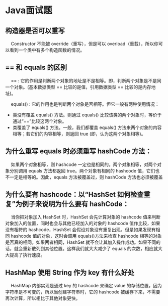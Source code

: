 # Java面试题

## 构造器是否可以重写
&emsp;  Constructor 不能被 override（重写），但是可以 overload（重载），所以你可以看到⼀个类中有多个构造函数的情况。

## == 和 equals 的区别
&emsp;  == : 它的作用是判断两个对象的地址是不是相等。即，判断两个对象是不是同一个对象。(基本数据类型 == 比较的是值，引用数据类型 == 比较的是内存地址)。

&emsp;  equals() : 它的作用也是判断两个对象是否相等。但它一般有两种使用情况：

- 类没有覆盖 equals() 方法。则通过 equals() 比较该类的两个对象时，等价于通过“==”比较这两个对象。
- 类覆盖了 equals() 方法。一般，我们都覆盖 equals() 方法来两个对象的内容相等；若它们的内容相等，则返回 true (即，认为这两个对象相等)。

## 为什么重写 equals 时必须重写 hashCode 方法：
&emsp;  如果两个对象相等，则 hashcode 一定也是相同的。两个对象相等，对两个对象分别调用 equals 方法都返回 true。两个对象有相同的 hashcode 值，它们也不一定是相等的。因此，equals 方法被覆盖过，则 hashCode 方法也必须被覆盖

## 为什么要有 hashcode：以“HashSet 如何检查重复”为例子来说明为什么要有 hashCode：
&emsp;  当你把对象加入 HashSet 时，HashSet 会先计算对象的 hashcode 值来判断对象加入的位置，同时也会与其他已经加入的对象的 hashcode 值作比较，如果没有相符的 hashcode，HashSet 会假设对象没有重复出现。但是如果发现有相同 hashcode 值的对象，这时会调用 equals()方法来检查 hashcode 相等的对象是否真的相同。如果两者相同，HashSet 就不会让其加入操作成功。如果不同的话，就会重新散列到其他位置。这样我们就大大减少了 equals 的次数，相应就大大提高了执行速度。

## HashMap 使用 String 作为 key 有什么好处
&emsp;  HashMap 内部实现是通过 key 的 hashcode 来确定 value 的存储位置，因为字符串是不可变的，所以当创建字符串时，它的 hashcode 被缓存下来，不需要再次计算，所以相比于其他对象更快。